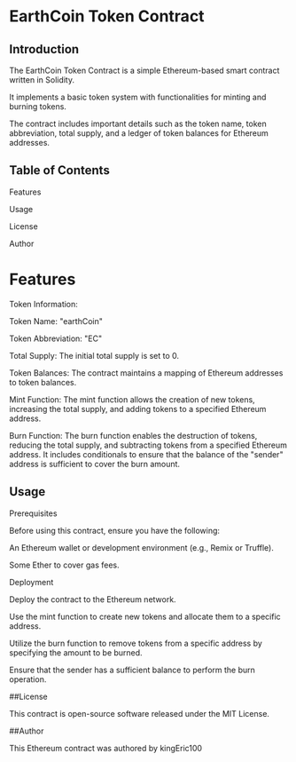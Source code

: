 # EarthCoin Token Contract

## Introduction

The EarthCoin Token Contract is a simple Ethereum-based smart contract written in Solidity.

It implements a basic token system with functionalities for minting and burning tokens.

The contract includes important details such as the token name, token abbreviation, total supply, and a ledger of token balances for Ethereum addresses.

## Table of Contents

Features

Usage

License

Author

# Features

Token Information:

Token Name: "earthCoin"

Token Abbreviation: "EC"

Total Supply: The initial total supply is set to 0.

Token Balances: The contract maintains a mapping of Ethereum addresses to token balances.

Mint Function: The mint function allows the creation of new tokens, increasing the total supply, and adding tokens to a specified Ethereum address.

Burn Function: The burn function enables the destruction of tokens, reducing the total supply, and subtracting tokens from a specified Ethereum address. 
It includes conditionals to ensure that the balance of the "sender" address is sufficient to cover the burn amount.

## Usage

Prerequisites

Before using this contract, ensure you have the following:

An Ethereum wallet or development environment (e.g., Remix or Truffle).

Some Ether to cover gas fees.

Deployment

Deploy the contract to the Ethereum network.

Use the mint function to create new tokens and allocate them to a specific address.

Utilize the burn function to remove tokens from a specific address by specifying the amount to be burned. 

Ensure that the sender has a sufficient balance to perform the burn operation.

##License

This contract is open-source software released under the MIT License. 

##Author

This Ethereum contract was authored by kingEric100
